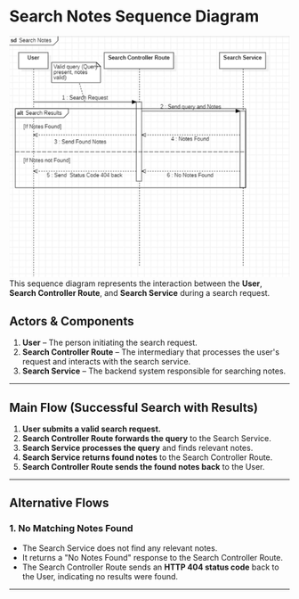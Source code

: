 # Search Notes Sequence Diagram
![img.png](resources/SeqSearch.png)
This sequence diagram represents the interaction between the **User**, **Search Controller Route**, and **Search Service** during a search request.

## **Actors & Components**
1. **User** – The person initiating the search request.
2. **Search Controller Route** – The intermediary that processes the user's request and interacts with the search service.
3. **Search Service** – The backend system responsible for searching notes.

---

## **Main Flow (Successful Search with Results)**
1. **User submits a valid search request.**
2. **Search Controller Route forwards the query** to the Search Service.
3. **Search Service processes the query** and finds relevant notes.
4. **Search Service returns found notes** to the Search Controller Route.
5. **Search Controller Route sends the found notes back** to the User.

---

## **Alternative Flows**
### **1. No Matching Notes Found**
- The Search Service does not find any relevant notes.
- It returns a "No Notes Found" response to the Search Controller Route.
- The Search Controller Route sends an **HTTP 404 status code** back to the User, indicating no results were found.

---